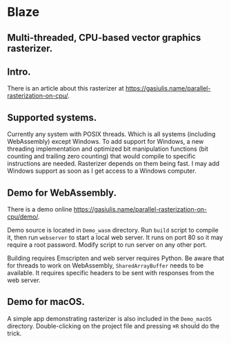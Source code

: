 # Blaze

## Multi-threaded, CPU-based vector graphics rasterizer.

## Intro.
There is an article about this rasterizer at https://gasiulis.name/parallel-rasterization-on-cpu/.

## Supported systems.
Currently any system with POSIX threads. Which is all systems (including WebAssembly) except Windows. To add support for Windows, a new threading implementation and optimized bit manipulation functions (bit counting and trailing zero counting) that would compile to specific instructions are needed. Rasterizer depends on them being fast. I may add Windows support as soon as I get access to a Windows computer.

## Demo for WebAssembly.
There is a demo online https://gasiulis.name/parallel-rasterization-on-cpu/demo/.

Demo source is located in `Demo_wasm` directory. Run `build` script to compile it, then run `webserver` to start a local web server. It runs on port 80 so it may require a root password. Modify script to run server on any other port.

Building requires Emscripten and web server requires Python. Be aware that for threads to work on WebAssembly, `SharedArrayBuffer` needs to be available. It requires specific headers to be sent with responses from the web server.

## Demo for macOS.
A simple app demonstrating rasterizer is also included in the `Demo_macOS` directory. Double-clicking on the project file and pressing `⌘R` should do the trick.
